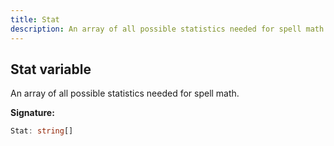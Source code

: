 ```yaml
---
title: Stat
description: An array of all possible statistics needed for spell math.
---
```


## Stat variable

An array of all possible statistics needed for spell math.

**Signature:**

```ts
Stat: string[]
```

